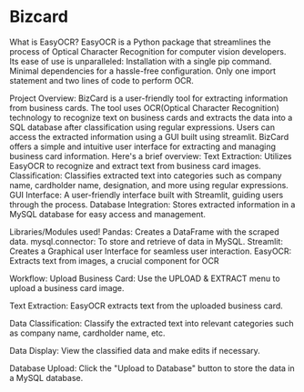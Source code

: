 # Bizcard
What is EasyOCR?
EasyOCR is a Python package that streamlines the process of Optical Character Recognition for computer vision developers. Its ease of use is unparalleled:
Installation with a single pip command.
Minimal dependencies for a hassle-free configuration.
Only one import statement and two lines of code to perform OCR.

Project Overview:
BizCard is a user-friendly tool for extracting information from business cards. The tool uses OCR(Optical Character Recognition) technology to recognize text on business cards and extracts the data into a SQL database after classification using regular expressions. Users can access the extracted information using a GUI built using streamlit.
BizCard offers a simple and intuitive user interface for extracting and managing business card information. Here's a brief overview:
Text Extraction: Utilizes EasyOCR to recognize and extract text from business card images.
Classification: Classifies extracted text into categories such as company name, cardholder name, designation, and more using regular expressions.
GUI Interface: A user-friendly interface built with Streamlit, guiding users through the process.
Database Integration: Stores extracted information in a MySQL database for easy access and management.


Libraries/Modules used!
Pandas: Creates a DataFrame with the scraped data.
mysql.connector: To store and retrieve of data in MySQL.
Streamlit: Creates a Graphical user Interface for seamless user interaction.
EasyOCR: Extracts text from images, a crucial component for OCR


Workflow:
Upload Business Card: Use the UPLOAD & EXTRACT menu to upload a business card image.

Text Extraction: EasyOCR extracts text from the uploaded business card.

Data Classification: Classify the extracted text into relevant categories such as company name, cardholder name, etc.

Data Display: View the classified data and make edits if necessary.

Database Upload: Click the "Upload to Database" button to store the data in a MySQL database.

